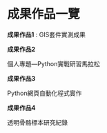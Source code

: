 # 成果作品一覽

**成果作品1** : GIS套件實測成果

**成果作品2**

個人專題―Python實戰研習馬拉松

**成果作品3**

Python網頁自動化程式實作

**成果作品4**

透明骨骼標本研究紀錄

